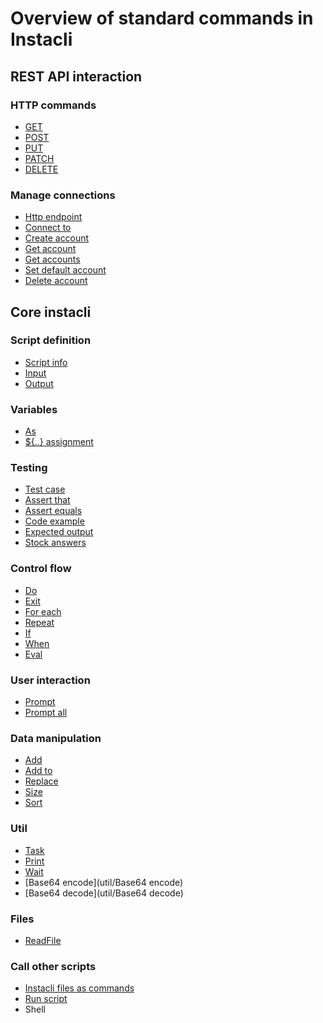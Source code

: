 # Overview of standard commands in Instacli

## REST API interaction

### HTTP commands

* [GET](http/GET.md)
* [POST](http/POST.md)
* [PUT](http/PUT.md)
* [PATCH](http/PATCH.md)
* [DELETE](http/DELETE.md)

### Manage connections

* [Http endpoint](http/Http%20endpoint.md)
* [Connect to](connections/Connect%20to.md)
* [Create account](connections/Create%20account.md)
* [Get account](connections/Get%20account.md)
* [Get accounts](connections/Get%20accounts.md)
* [Set default account](connections/Set%20default%20account.md)
* [Delete account](connections/Delete%20account.md)

## Core instacli

### Script definition

* [Script info](user-interaction/Script%20info.md)
* [Input](script-definition/Input.md)
* [Output](script-definition/Output.md)

### Variables

* [As](variables/As.md)
* [${..} assignment](variables/Assignment.md)

<!--
* Set variable
* Apply variables
-->

### Testing

* [Test case](testing/Test%20case.md)
* [Assert that](testing/Assert%20that.md)
* [Assert equals](testing/Assert%20equals.md)
* [Code example](testing/Code%20example.md)
* [Expected output](testing/Expected%20output.md)
* [Stock answers](testing/Stock%20answers.md)

### Control flow

* [Do](control-flow/Do.md)
* [Exit](control-flow/Exit.md)
* [For each](control-flow/For%20each.md)
* [Repeat](control-flow/Repeat.md)
* [If](control-flow/If.md)
* [When](control-flow/When.md)
* [Eval](control-flow/Eval.md)

### User interaction

* [Prompt](user-interaction/Prompt.md)
* [Prompt all](user-interaction/Prompt%20all.md)

### Data manipulation

* [Add](data-manipulation/Add.md)
* [Add to](data-manipulation/Add%20to%20variable.md)
* [Replace](data-manipulation/Replace.md)
* [Size](data-manipulation/Size.md)
* [Sort](data-manipulation/Sort.md)

### Util

* [Task](util/Task.md)
* [Print](util/Print.md)
* [Wait](util/Wait.md)
* [Base64 encode](util/Base64 encode)
* [Base64 decode](util/Base64 decode)

### Files

* [ReadFile](files/Read%20file.md)

### Call other scripts

* [Instacli files as commands](call-scripts/Instacli%20files%20as%20commands.md)
* [Run script](call-scripts/Run%20script.md)
* Shell

